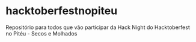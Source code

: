 # hacktoberfestnopiteu
Repositório para todos que vão participar da Hack Night do Hacktoberfest no Pitéu - Secos e Molhados
